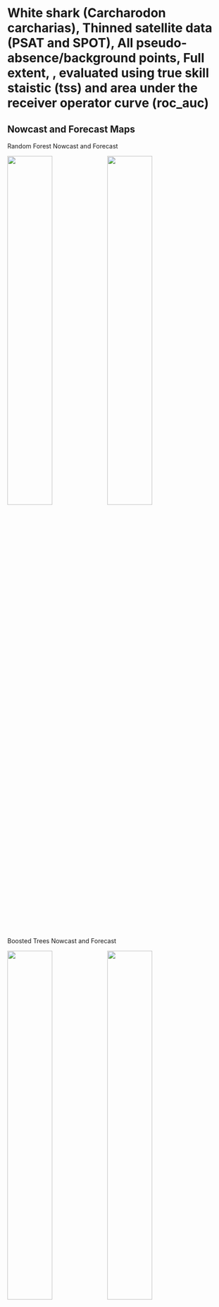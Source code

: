 White shark (Carcharodon carcharias), Thinned satellite data (PSAT and
SPOT), All pseudo-absence/background points, Full extent, , evaluated
using true skill staistic (tss) and area under the receiver operator
curve (roc_auc)
================

## Nowcast and Forecast Maps

Random Forest Nowcast and Forecast

<img src="../tidy_reports/versions/c11/000660/c11.000660.01_12_rf_compiled_casts.png" width="45%" /><img src="../tidy_reports/versions/c11/000664/c11.000664.01_12_rf_compiled_casts.png" width="45%" />

Boosted Trees Nowcast and Forecast

<img src="../tidy_reports/versions/c11/000660/c11.000660.01_12_bt_compiled_casts.png" width="45%" /><img src="../tidy_reports/versions/c11/000664/c11.000664.01_12_bt_compiled_casts.png" width="45%" />

Maxnet Trees Nowcast and Forecast

<img src="../tidy_reports/versions/c11/000660/c11.000660.01_12_maxent_compiled_casts.png" width="45%" /><img src="../tidy_reports/versions/c11/000664/c11.000664.01_12_maxent_compiled_casts.png" width="45%" />

GAM Nowcast and Forecast

<img src="../tidy_reports/versions/c11/000660/c11.000660.01_12_gam_compiled_casts.png" width="45%" /><img src="../tidy_reports/versions/c11/000664/c11.000664.01_12_gam_compiled_casts.png" width="45%" />

GLM Nowcast and Forecast

<img src="../tidy_reports/versions/c11/000660/c11.000660.01_12_glm_compiled_casts.png" width="45%" /><img src="../tidy_reports/versions/c11/000664/c11.000664.01_12_glm_compiled_casts.png" width="45%" />

## Metrics

| model_type |   roc_auc |   tss_max |
|:-----------|----------:|----------:|
| rf         | 0.9942992 | 0.9734777 |
| bt         | 0.9064858 | 0.6519655 |
| maxnet     | 0.7752000 | 0.4344830 |
| gam        | 0.7703216 | 0.4009232 |
| glm        | 0.7487733 | 0.4405312 |

Metrics by model type

## Variable Importance

![](/mnt/ecocast/projects/koliveira/subprojects/carcharodon/workflows/tidy_md/versions/m11/00066/m11.00066_tidy_compiled_files/figure-gfm/variable%20importance-1.png)<!-- -->
